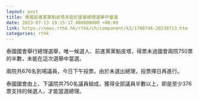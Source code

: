 ```yaml
---
layout: post
title: 泰國前進黨黨魁皮塔未能於國會總理選舉中當選
date: 2023-07-13 19:15:17.000000000 +08:00
link: https://news.rthk.hk/rthk/ch/component/k2/1708746-20230713.htm
categories: rthk
---
```


泰國國會舉行總理選舉，唯一候選人、前進黨黨魁皮塔，得票未過國會兩院750票的半數，未能在這次選舉中當選。

兩院共676名到場議員，今日下午投票。由於未選出總理，投票擇日再進行。

泰國國會由上、下議院共750名議員組成，獲得全部議員半數以上，即是至少376票支持的候選人，才能當選總理。
